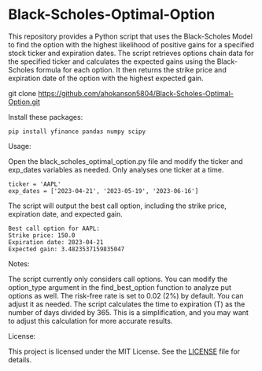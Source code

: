 # Black-Scholes-Optimal-Option

This repository provides a Python script that uses the Black-Scholes Model to find the option with the highest likelihood of positive gains for a specified stock ticker and expiration dates. The script retrieves options chain data for the specified ticker and calculates the expected gains using the Black-Scholes formula for each option. It then returns the strike price and expiration date of the option with the highest expected gain.

git clone https://github.com/ahokanson5804/Black-Scholes-Optimal-Option.git

Install these packages: 

    pip install yfinance pandas numpy scipy

Usage:

Open the black_scholes_optimal_option.py file and modify the ticker and exp_dates variables as needed. Only analyses one ticker at a time.

    ticker = 'AAPL'
    exp_dates = ['2023-04-21', '2023-05-19', '2023-06-16']
    
The script will output the best call option, including the strike price, expiration date, and expected gain.


    Best call option for AAPL:
    Strike price: 150.0
    Expiration date: 2023-04-21
    Expected gain: 3.4823537159835047



Notes:

The script currently only considers call options. You can modify the option_type argument in the find_best_option function to analyze put options as well.
The risk-free rate is set to 0.02 (2%) by default. You can adjust it as needed.
The script calculates the time to expiration (T) as the number of days divided by 365. This is a simplification, and you may want to adjust this calculation for more accurate results.

License:

This project is licensed under the MIT License. See the [LICENSE](https://chat.openai.com/LICENSE) file for details.
